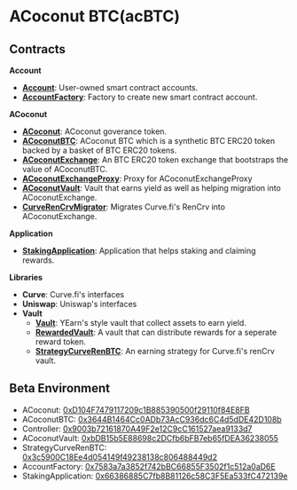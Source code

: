 # ACoconut BTC(acBTC)

## Contracts
**Account**
- [**Account**](./contracts/account/Account.sol): User-owned smart contract accounts.
- [**AccountFactory**](./contracts/account/AccountFactory.sol): Factory to create new smart contract account.

**ACoconut**
- [**ACoconut**](./contracts/acoconut/ACoconut.sol): ACoconut goverance token.
- [**ACoconutBTC**](./contracts/acoconut/ACoconutBTC.sol): ACoconut BTC which is a synthetic BTC ERC20 token backed by a basket of BTC ERC20 tokens.
- [**ACoconutExchange**](./contracts/acoconut/ACoconutExchange.sol): An BTC ERC20 token exchange that bootstraps the value of ACoconutBTC.
- [**ACoconutExchangeProxy**](./contracts/acoconut/ACoconutExchangeProxy.sol): Proxy for ACoconutExchangeProxy
- [**ACoconutVault**](./contracts/acoconut/ACoconutVault.sol): Vault that earns yield as well as helping migration into ACoconutExchange.
- [**CurveRenCrvMigrator**](./contracts/acoconut/CurveRenCrvMigrator.sol): Migrates Curve.fi's RenCrv into ACoconutExchange.

**Application**
- [**StakingApplication**](./contracts/applications/StakingApplication.sol): Application that helps staking and claiming rewards.

**Libraries**
- **Curve**: Curve.fi's interfaces
- **Uniswap**: Uniswap's interfaces
- **Vault**
  - [**Vault**](./contracts/libraries/vaults/Vault.sol): YEarn's style vault that collect assets to earn yield.
  - [**RewardedVault**](./contracts/libraries/vaults/RewardedVault.sol): A vault that can distribute rewards for a seperate reward token.
  - [**StrategyCurveRenBTC**](./contracts/libraries/vaults/StrategyCurveRenBTC.sol): An earning strategy for Curve.fi's renCrv vault.
  
## Beta Environment
- ACoconut: [0xD104F7479117209c1B885390500f29110f84E8FB](https://etherscan.io/address/0xD104F7479117209c1B885390500f29110f84E8FB)
- ACoconutBTC: [0x3644B1464Cc0ADb73AcC936dc6C4d5dDE42D108b](https://etherscan.io/address/0x3644B1464Cc0ADb73AcC936dc6C4d5dDE42D108b)
- Controller: [0x9003b72161870A49F2e12C9cC161527aea9133d7](https://etherscan.io/address/0x9003b72161870A49F2e12C9cC161527aea9133d7)
- ACoconutVault: [0xbDB15b5E88698c2DCfb6bFB7eb65fDEA36238055](https://etherscan.io/address/0xbDB15b5E88698c2DCfb6bFB7eb65fDEA36238055)
- StrategyCurveRenBTC: [0x3c5900C18Ee4d054149f49238138c806488449d2](https://etherscan.io/address/0x3c5900C18Ee4d054149f49238138c806488449d2)
- AccountFactory: [0x7583a7a3852f742bBC66855F3502f1c512a0aD6E](https://etherscan.io/address/0x7583a7a3852f742bBC66855F3502f1c512a0aD6E)
- StakingApplication: [0x66386885C7fb8B81126c58C3F5Ea533fC472139e](https://etherscan.io/address/0x66386885C7fb8B81126c58C3F5Ea533fC472139e)
